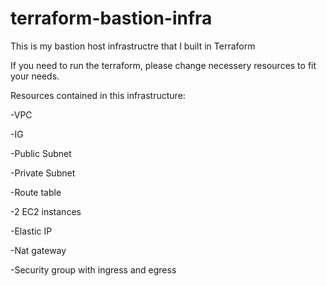 # terraform-bastion-infra
This is my bastion host infrastructre that I built in Terraform


If you need to run the terraform, please change necessery resources to fit your needs.


Resources contained in this infrastructure:

  -VPC
  
  -IG
  
  -Public Subnet
  
  -Private Subnet 
  
  -Route table
  
  -2 EC2 instances
  
  -Elastic IP
  
  -Nat gateway
  
  -Security group with ingress and egress
